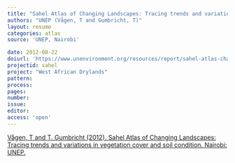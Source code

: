 ```yaml
---
title: "Sahel Atlas of Changing Landscapes: Tracing trends and variations in vegetation cover and soil condition."
authors: "UNEP (Vågen, T and Gumbricht, T)"
layout: resume
categories: atlas
source: 'UNEP, Nairobi'

date: 2012-08-22
doiurl: 'https://www.unenvironment.org/resources/report/sahel-atlas-changing-landscapes-tracing-trends-and-variations-vegetation-cover-and'
projectid: sahel
project: "West African Drylands"
pattern:
process:
pages:
number:
issue:
editor:
access: 'open'
---
```


[Vågen, T and T. Gumbricht (2012). Sahel Atlas of Changing Landscapes: Tracing trends and variations in vegetation cover and soil condition. Nairobi: UNEP.](https://www.unenvironment.org/resources/report/sahel-atlas-changing-landscapes-tracing-trends-and-variations-vegetation-cover-and)
